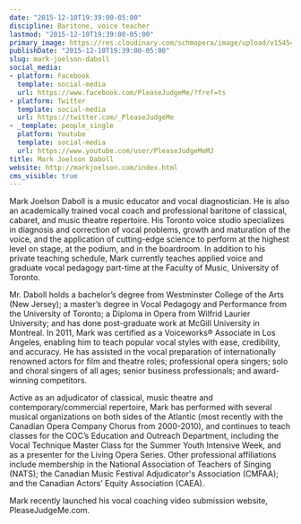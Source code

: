 ```yaml
---
date: "2015-12-10T19:39:00-05:00"
discipline: Baritone, voice teacher
lastmod: "2015-12-10T19:39:00-05:00"
primary_image: https://res.cloudinary.com/schmopera/image/upload/v1545409169/media/webhook-uploads/1449794325875/71982_photo.jpg.jpg
publishDate: "2015-12-10T19:39:00-05:00"
slug: mark-joelson-daboll
social_media:
- platform: Facebook
  template: social-media
  url: https://www.facebook.com/PleaseJudgeMe/?fref=ts
- platform: Twitter
  template: social-media
  url: https://twitter.com/_PleaseJudgeMe
- _template: people_single
  platform: Youtube
  template: social-media
  url: https://www.youtube.com/user/PleaseJudgeMeMJ
title: Mark Joelson Daboll
website: http://markjoelson.com/index.html
cms_visible: true
---
```


Mark Joelson Daboll is a music educator and vocal diagnostician. He is also an academically trained vocal coach and professional baritone of classical, cabaret, and music theatre repertoire. His Toronto voice studio specializes in diagnosis and correction of vocal problems, growth and maturation of the voice, and the application of cutting-edge science to perform at the highest level on stage, at the podium, and in the boardroom.  In addition to his private teaching schedule, Mark currently teaches applied voice and graduate vocal pedagogy part-time at the Faculty of Music, University of Toronto.
 
Mr. Daboll holds a bachelor’s degree from Westminster College of the Arts (New Jersey); a master’s degree in Vocal Pedagogy and Performance from the University of Toronto; a Diploma in Opera from Wilfrid Laurier University; and has done post-graduate work at McGill University in Montreal. In 2011, Mark was certified as a Voiceworks® Associate in Los Angeles, enabling him to teach popular vocal styles with ease, credibility, and accuracy. He has assisted in the vocal preparation of internationally renowned actors for film and theatre roles; professional opera singers; solo and choral singers of all ages; senior business professionals; and award-winning competitors.
 
Active as an adjudicator of classical, music theatre and contemporary/commercial repertoire, Mark has performed with several musical organizations on both sides of the Atlantic (most recently with the Canadian Opera Company Chorus from 2000-2010), and continues to teach classes for the COC’s Education and Outreach Department, including the Vocal Technique Master Class for the Summer Youth Intensive Week, and as a presenter for the Living Opera Series.  Other professional affiliations include membership in the National Association of Teachers of Singing (NATS); the Canadian Music Festival Adjudicator's Association (CMFAA); and the Canadian Actors’ Equity Association (CAEA).
 
Mark recently launched his vocal coaching video submission website, PleaseJudgeMe.com.
